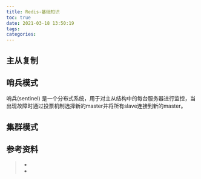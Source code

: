 ```yaml
---
title: Redis-基础知识
toc: true
date: 2021-03-18 13:50:19
tags:
categories:
---
```



## 主从复制

## 哨兵模式
哨兵(sentinel) 是一个分布式系统，用于对主从结构中的每台服务器进行监控，当出现故障时通过投票机制选择新的master并将所有slave连接到新的master。

## 集群模式



## 参考资料
> - []()
> - []()

